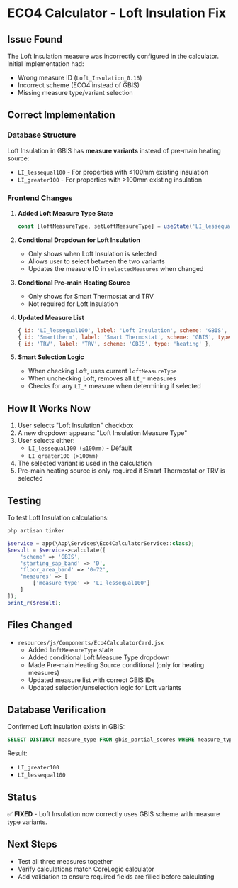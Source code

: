# ECO4 Calculator - Loft Insulation Fix

## Issue Found
The Loft Insulation measure was incorrectly configured in the calculator. Initial implementation had:
- Wrong measure ID (`Loft_Insulation_0.16`)
- Incorrect scheme (ECO4 instead of GBIS)
- Missing measure type/variant selection

## Correct Implementation

### Database Structure
Loft Insulation in GBIS has **measure variants** instead of pre-main heating source:
- `LI_lessequal100` - For properties with ≤100mm existing insulation
- `LI_greater100` - For properties with >100mm existing insulation

### Frontend Changes
1. **Added Loft Measure Type State**
   ```jsx
   const [loftMeasureType, setLoftMeasureType] = useState('LI_lessequal100');
   ```

2. **Conditional Dropdown for Loft Insulation**
   - Only shows when Loft Insulation is selected
   - Allows user to select between the two variants
   - Updates the measure ID in `selectedMeasures` when changed

3. **Conditional Pre-main Heating Source**
   - Only shows for Smart Thermostat and TRV
   - Not required for Loft Insulation

4. **Updated Measure List**
   ```jsx
   { id: 'LI_lessequal100', label: 'Loft Insulation', scheme: 'GBIS', type: 'loft' },
   { id: 'Smarttherm', label: 'Smart Thermostat', scheme: 'GBIS', type: 'heating' },
   { id: 'TRV', label: 'TRV', scheme: 'GBIS', type: 'heating' },
   ```

5. **Smart Selection Logic**
   - When checking Loft, uses current `loftMeasureType`
   - When unchecking Loft, removes all `LI_*` measures
   - Checks for any `LI_*` measure when determining if selected

## How It Works Now

1. User selects "Loft Insulation" checkbox
2. A new dropdown appears: "Loft Insulation Measure Type"
3. User selects either:
   - `LI_lessequal100 (≤100mm)` - Default
   - `LI_greater100 (>100mm)`
4. The selected variant is used in the calculation
5. Pre-main heating source is only required if Smart Thermostat or TRV is selected

## Testing
To test Loft Insulation calculations:

```bash
php artisan tinker
```

```php
$service = app(\App\Services\Eco4CalculatorService::class);
$result = $service->calculate([
    'scheme' => 'GBIS',
    'starting_sap_band' => 'D',
    'floor_area_band' => '0–72',
    'measures' => [
        ['measure_type' => 'LI_lessequal100']
    ]
]);
print_r($result);
```

## Files Changed
- `resources/js/Components/Eco4CalculatorCard.jsx`
  - Added `loftMeasureType` state
  - Added conditional Loft Measure Type dropdown
  - Made Pre-main Heating Source conditional (only for heating measures)
  - Updated measure list with correct GBIS IDs
  - Updated selection/unselection logic for Loft variants

## Database Verification
Confirmed Loft Insulation exists in GBIS:
```sql
SELECT DISTINCT measure_type FROM gbis_partial_scores WHERE measure_type LIKE 'LI_%';
```
Result:
- `LI_greater100`
- `LI_lessequal100`

## Status
✅ **FIXED** - Loft Insulation now correctly uses GBIS scheme with measure type variants.

## Next Steps
- Test all three measures together
- Verify calculations match CoreLogic calculator
- Add validation to ensure required fields are filled before calculating

